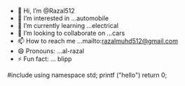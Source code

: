 - 👋 Hi, I’m @Razal512
- 👀 I’m interested in ...automobile 
- 🌱 I’m currently learning ...electrical
- 💞️ I’m looking to collaborate on ...cars
- 📫 How to reach me ...mailto:razalmuhd512@gmail.com
- 😄 Pronouns: ...al-razal
- ⚡ Fun fact: ... blipp

<!---
Razal512/Razal512 is a ✨ special ✨ repository because its `README.md` (this file) appears on your GitHub profile.
You can click the Preview link to take a look at your changes.
--->

#include <iostream>
using namespace std;
printf ("hello")
return 0;
